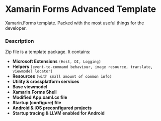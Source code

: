 # Xamarin Forms Advanced Template
Xamarin.Forms template. Packed with the most useful things for the developer.

### Description

Zip file is a template package. It contains:
* **Microsoft Extensions** `(Host, DI, Logging)`
* **Helpers** `(event-to-command behaviour, image resource, translate, viewmodel locator)`
* **Resources** `(with small amount of common info)`
* **Utility & crossplatform services**
* **Base viewmodel**
* **Xamarin.Forms Shell**
* **Modified App.xaml.cs file**
* **Startup (configure) file**
* **Android & iOS preconfigured projects**
* **Startup tracing & LLVM enabled for Android**
